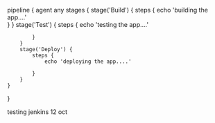 pipeline {
    agent any 
    stages {
        stage('Build') { 
            steps {
                echo 'building the app....'         
            }
        }
        stage('Test') { 
            steps {
                echo 'testing the app....'         
 
            }
        }
        stage('Deploy') { 
            steps {
                echo 'deploying the app....'         
 
            }
        }
    }
}


testing jenkins 12 oct
